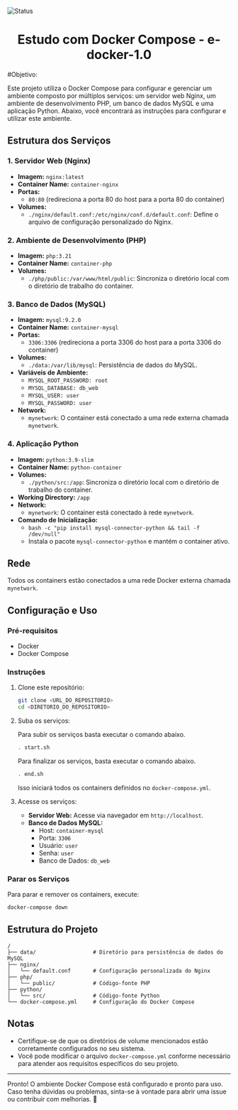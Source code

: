 ![Status](https://img.shields.io/badge/status-finalizado-brightgreen)



<h1 align="center">Estudo com Docker Compose  - e-docker-1.0</h1>

#Objetivo:

Este projeto utiliza o Docker Compose para configurar e gerenciar um ambiente composto por múltiplos serviços: um servidor web Nginx, um ambiente de desenvolvimento PHP, um banco de dados MySQL e uma aplicação Python. Abaixo, você encontrará as instruções para configurar e utilizar este ambiente.


## Estrutura dos Serviços

### 1. Servidor Web (Nginx)

- **Imagem:** `nginx:latest`
- **Container Name:** `container-nginx`
- **Portas:**
  - `80:80` (redireciona a porta 80 do host para a porta 80 do container)
- **Volumes:**
  - `./nginx/default.conf:/etc/nginx/conf.d/default.conf`: Define o arquivo de configuração personalizado do Nginx.

### 2. Ambiente de Desenvolvimento (PHP)

- **Imagem:** `php:3.21`
- **Container Name:** `container-php`
- **Volumes:**
  - `./php/public:/var/www/html/public`: Sincroniza o diretório local com o diretório de trabalho do container.

### 3. Banco de Dados (MySQL)

- **Imagem:** `mysql:9.2.0`
- **Container Name:** `container-mysql`
- **Portas:**
  - `3306:3306` (redireciona a porta 3306 do host para a porta 3306 do container)
- **Volumes:**
  - `./data:/var/lib/mysql`: Persistência de dados do MySQL.
- **Variáveis de Ambiente:**
  - `MYSQL_ROOT_PASSWORD: root`
  - `MYSQL_DATABASE: db_web`
  - `MYSQL_USER: user`
  - `MYSQL_PASSWORD: user`
- **Network:**
  - `mynetwork`: O container está conectado a uma rede externa chamada `mynetwork`.

### 4. Aplicação Python

- **Imagem:** `python:3.9-slim`
- **Container Name:** `python-container`
- **Volumes:**
  - `./python/src:/app`: Sincroniza o diretório local com o diretório de trabalho do container.
- **Working Directory:** `/app`
- **Network:**
  - `mynetwork`: O container está conectado à rede `mynetwork`.
- **Comando de Inicialização:**
  - `bash -c "pip install mysql-connector-python && tail -f /dev/null"`
  - Instala o pacote `mysql-connector-python` e mantém o container ativo.

## Rede

Todos os containers estão conectados a uma rede Docker externa chamada `mynetwork`.


## Configuração e Uso

### Pré-requisitos

- Docker
- Docker Compose

### Instruções

1. Clone este repositório:

   ```bash
   git clone <URL_DO_REPOSITORIO>
   cd <DIRETORIO_DO_REPOSITORIO>
   ```

2. Suba os serviços:

    Para subir os serviços basta executar o comando abaixo.
   ```bash
   . start.sh
   ```
    Para finalizar os serviços, basta executar o comando abaixo.
   ```bash
   . end.sh
   ```

   Isso iniciará todos os containers definidos no `docker-compose.yml`.

4. Acesse os serviços:

   - **Servidor Web:** Acesse via navegador em `http://localhost`.
   - **Banco de Dados MySQL:**
     - Host: `container-mysql`
     - Porta: `3306`
     - Usuário: `user`
     - Senha: `user`
     - Banco de Dados: `db_web`

### Parar os Serviços

Para parar e remover os containers, execute:

```bash
docker-compose down
```

## Estrutura do Projeto

```plaintext
/
├── data/                  # Diretório para persistência de dados do MySQL
├── nginx/
│   └── default.conf       # Configuração personalizada do Nginx
├── php/
│   └── public/            # Código-fonte PHP
├── python/
│   └── src/               # Código-fonte Python
└── docker-compose.yml     # Configuração do Docker Compose
```

## Notas

- Certifique-se de que os diretórios de volume mencionados estão corretamente configurados no seu sistema.
- Você pode modificar o arquivo `docker-compose.yml` conforme necessário para atender aos requisitos específicos do seu projeto.

---

Pronto! O ambiente Docker Compose está configurado e pronto para uso. Caso tenha dúvidas ou problemas, sinta-se à vontade para abrir uma issue ou contribuir com melhorias. 🚀

